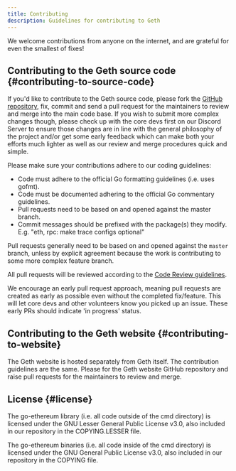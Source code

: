 ```yaml
---
title: Contributing
description: Guidelines for contributing to Geth
---
```


We welcome contributions from anyone on the internet, and are grateful for even the smallest of fixes!

## Contributing to the Geth source code {#contributing-to-source-code}

If you'd like to contribute to the Geth source code, please fork the [GitHub repository](https://github.com/ethereum/go-ethereum), fix, commit and send a pull request for the maintainers to review and merge into the main code base. If you wish to submit more complex changes though, please check up with the core devs first on our Discord Server to ensure those changes are in line with the general philosophy of the project and/or get some early feedback which can make both your efforts much lighter as well as our review and merge procedures quick and simple.

Please make sure your contributions adhere to our coding guidelines:

- Code must adhere to the official Go formatting guidelines (i.e. uses gofmt).
- Code must be documented adhering to the official Go commentary guidelines.
- Pull requests need to be based on and opened against the master branch.
- Commit messages should be prefixed with the package(s) they modify.
  E.g. "eth, rpc: make trace configs optional"

Pull requests generally need to be based on and opened against the `master` branch, unless by explicit agreement because the work is contributing to some more complex feature branch.

All pull requests will be reviewed according to the [Code Review guidelines](/docs/developers/geth-developer/code-review-guidelines).

We encourage an early pull request approach, meaning pull requests are created as early as possible even without the completed fix/feature. This will let core devs and other volunteers know you picked up an issue. These early PRs should indicate 'in progress' status.

## Contributing to the Geth website {#contributing-to-website}

The Geth website is hosted separately from Geth itself. The contribution guidelines are the same. Please for the Geth website GitHub repository and raise pull requests for the maintainers to review and merge.

## License {#license}

The go-ethereum library (i.e. all code outside of the cmd directory) is licensed under the GNU Lesser General Public License v3.0, also included in our repository in the COPYING.LESSER file.

The go-ethereum binaries (i.e. all code inside of the cmd directory) is licensed under the GNU General Public License v3.0, also included in our repository in the COPYING file.
